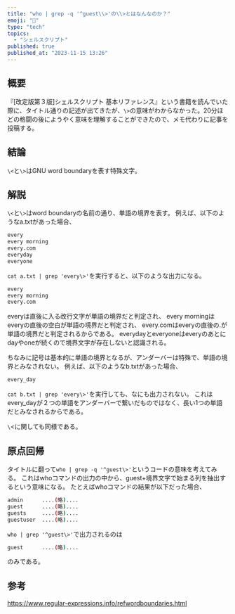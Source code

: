 ```yaml
---
title: "who | grep -q '^guest\\>'の\\>とはなんなのか？"
emoji: "🐚"
type: "tech"
topics:
  - "シェルスクリプト"
published: true
published_at: "2023-11-15 13:26"
---
```


## 概要
『[改定版第３版]シェルスクリプト 基本リファレンス』という書籍を読んでいた際に、タイトル通りの記述が出てきたが、`\>`の意味がわからなかった。20分ほどの格闘の後にようやく意味を理解することができたので、メモ代わりに記事を投稿する。

## 結論
`\<`と`\>`はGNU word boundaryを表す特殊文字。

## 解説
`\<`と`\>`はword boundaryの名前の通り、単語の境界を表す。
例えば、以下のようなa.txtがあった場合、
```textfile:a.txt
every
every morning
every.com
everyday
everyone
```
`cat a.txt | grep 'every\>'`を実行すると、以下のような出力になる。
```sh
every
every morning
every.com
```

everyは直後に入る改行文字が単語の境界だと判定され、
every morningはeveryの直後の空白が単語の境界だと判定され、
every.comはeveryの直後の.が単語の境界だと判定されるからである。
everydayとeveryoneはeveryのあとにdayやoneが続くので境界文字が存在しないと認識される。

ちなみに記号は基本的に単語の境界となるが、アンダーバーは特殊で、単語の境界とみなされない。
例えば、以下のようなb.txtがあった場合、
```textfile:b.txt
every_day
```
`cat b.txt | grep 'every\>'`を実行しても、なにも出力されない。
これはevery_dayが２つの単語をアンダーバーで繋いだものではなく、長い1つの単語だとみなされるからである。

`\`<に関しても同様である。

## 原点回帰
タイトルに翻って`who | grep -q '^guest\>'`というコードの意味を考えてみる。
これはwhoコマンドの出力の中から、guest+境界文字で始まる列を抽出するという意味になる。
たとえばwhoコマンドの結果が以下だった場合、
```sh
admin      ....(略)....
guest      ....(略)....
guests     ....(略)....
guestuser  ....(略)....
```
`who | grep '^guest\>'`で出力されるのは
```sh
guest      ....(略)....
```
のみである。

## 参考
https://www.regular-expressions.info/refwordboundaries.html
